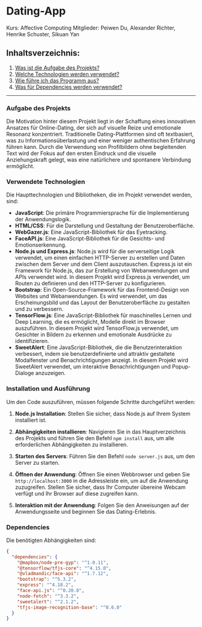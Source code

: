 # Dating-App
Kurs: Affective Computing
Mitglieder: Peiwen Du, Alexander Richter, Henrike Schuster, Sikuan Yan

## Inhaltsverzeichnis:
1. [Was ist die Aufgabe des Projekts?](#was-ist-die-aufgabe-des-projekts)
2. [Welche Technologien werden verwendet?](#welche-technologien-werden-verwendet)
3. [Wie führe ich das Programm aus?](#wie-fuehre-ich-das-programm-aus)
4. [Was für Dependencies werden verwendet?](#installation)

---

### Aufgabe des Projekts
Die Motivation hinter diesem Projekt liegt in der Schaffung eines innovativen Ansatzes für Online-Dating, der sich auf visuelle Reize und emotionale Resonanz konzentriert. Traditionelle Dating-Plattformen sind oft textbasiert, was zu Informationsüberlastung und einer weniger authentischen Erfahrung führen kann. Durch die Verwendung von Profilbildern ohne begleitenden Text wird der Fokus auf den ersten Eindruck und die visuelle Anziehungskraft gelegt, was eine natürlichere und spontanere Verbindung ermöglicht.

### Verwendete Technologien
Die Haupttechnologien und Bibliotheken, die im Projekt verwendet werden, sind:

- **JavaScript**: Die primäre Programmiersprache für die Implementierung der Anwendungslogik.
- **HTML/CSS**: Für die Darstellung und Gestaltung der Benutzeroberfläche.
- **WebGazer.js**: Eine JavaScript-Bibliothek für das Eyetracking.
- **FaceAPI.js**: Eine JavaScript-Bibliothek für die Gesichts- und Emotionserkennung.
- **Node.js und Express.js**: Node.js wird für die serverseitige Logik verwendet, um einen einfachen HTTP-Server zu erstellen und Daten zwischen dem Server und dem Client auszutauschen. Express.js ist ein Framework für Node.js, das zur Erstellung von Webanwendungen und APIs verwendet wird. In diesem Projekt wird Express.js verwendet, um Routen zu definieren und den HTTP-Server zu konfigurieren.
- **Bootstrap**: Ein Open-Source-Framework für das Frontend-Design von Websites und Webanwendungen. Es wird verwendet, um das Erscheinungsbild und das Layout der Benutzeroberfläche zu gestalten und zu verbessern.
- **TensorFlow.js**: Eine JavaScript-Bibliothek für maschinelles Lernen und Deep Learning, die es ermöglicht, Modelle direkt im Browser auszuführen. In diesem Projekt wird TensorFlow.js verwendet, um Gesichter in Bildern zu erkennen und emotionale Ausdrücke zu identifizieren.
- **SweetAlert**: Eine JavaScript-Bibliothek, die die Benutzerinteraktion verbessert, indem sie benutzerdefinierte und attraktiv gestaltete Modalfenster und Benachrichtigungen anzeigt. In diesem Projekt wird SweetAlert verwendet, um interaktive Benachrichtigungen und Popup-Dialoge anzuzeigen.

### Installation und Ausführung
Um den Code auszuführen, müssen folgende Schritte durchgeführt werden:

1. **Node.js Installation**: Stellen Sie sicher, dass Node.js auf Ihrem System installiert ist.

2. **Abhängigkeiten installieren**: Navigieren Sie in das Hauptverzeichnis des Projekts und führen Sie den Befehl `npm install` aus, um alle erforderlichen Abhängigkeiten zu installieren. 

3. **Starten des Servers**: Führen Sie den Befehl `node server.js` aus, um den Server zu starten.

4. **Öffnen der Anwendung**: Öffnen Sie einen Webbrowser und geben Sie `http://localhost:3000` in die Adressleiste ein, um auf die Anwendung zuzugreifen. Stellen Sie sicher, dass Ihr Computer übereine Webcam verfügt und Ihr Browser auf diese zugreifen kann.

5. **Interaktion mit der Anwendung**: Folgen Sie den Anweisungen auf der Anwendungsseite und beginnen Sie das Dating-Erlebnis.

### Dependencies
Die benötigten Abhängigkeiten sind:

```json
{
  "dependencies": {
    "@mapbox/node-pre-gyp": "^1.0.11",
    "@tensorflow/tfjs-core": "^4.15.0",
    "@vladmandic/face-api": "^1.7.12",
    "bootstrap": "^5.3.2",
    "express": "^4.18.2",
    "face-api.js": "^0.20.0",
    "node-fetch": "^3.3.2",
    "sweetalert": "^2.1.2",
    "tfjs-image-recognition-base": "^0.6.0"
  }
}